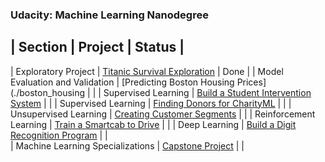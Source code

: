 ### Udacity: Machine Learning Nanodegree

| Section | Project | Status |
---------------------------------------
| Exploratory Project | [Titanic Survival Exploration](./titanic_survival_exploration) | Done |
| Model Evaluation and Validation | [Predicting Boston Housing Prices](./boston_housing |  |
| Supervised Learning | [Build a Student Intervention System](./student_intervention) |  | 
| Supervised Learning | [Finding Donors for CharityML](./finding_donors) |  | 
| Unsupervised Learning | [Creating Customer Segments](./creating_customer_segments) |  | 
| Reinforcement Learning | [Train a Smartcab to Drive](./smartcab) |  | 
| Deep Learning | [Build a Digit Recognition Program](./digit_recognition) |  |  
| Machine Learning Specializations | [Capstone Project](./capstone) |  | 
